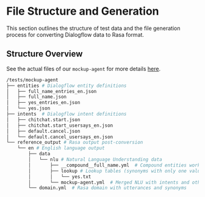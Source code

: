 # File Structure and Generation

This section outlines the structure of test data and the file generation process for converting Dialogflow data to Rasa format.

## Structure Overview

See the actual files of our `mockup-agent` for more details [here](tests/mockup-agent).

``` bash
/tests/mockup-agent
├── entities # Dialogflow entity definitions
│   ├── full_name_entries_en.json
│   ├── full_name.json
│   ├── yes_entries_en.json
│   └── yes.json
├── intents  # Dialogflow intent definitions
│   ├── chitchat.start.json
│   ├── chitchat.start_usersays_en.json
│   ├── default.cancel.json
│   └── default.cancel_usersays_en.json
└── reference_output # Rasa output post-conversion
    └── en # English language output
        ├── data
        │   └── nlu # Natural Language Understanding data
        │       ├── __compound__full_name.yml  # Compound entities workaround for user review
        │       ├── lookup # Lookup tables (synonyms with only one value under an entity)
        │       │   └── yes.txt
        │       └── mockup-agent.yml  # Merged NLU with intents and other synonyms
        └── domain.yml  # Rasa domain with utterances and synonyms
```

